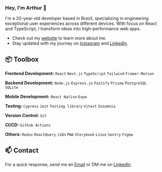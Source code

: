 
### Hey, I'm Arthur 👋 

I'm a 20-year-old developer based in Brazil, specializing in engineering exceptional user experiences across different devices. With focus on React and TypeScript, I transform ideas into high-performance web apps.

- Check out my [website](https://www.arthurlobo.com/) to learn more about me.
- Stay updated with my journey on [Instagram](https://www.instagram.com/arthur.lbo) and [LinkedIn](https://www.linkedin.com/in/arthurlbo).

## 📦 Toolbox

**Frontend Development:** `React` `Next.js` `TypeScript` `Tailwind` `Framer-Motion`

**Backend Development:** `Node.js` `Express.js` `Fastify` `Prisma` `PostgreSQL` `SQLite`

**Mobile Development:** `React Native` `Expo`

**Testing:** `Cypress` `Jest` `Testing library` `Vitest` `Insomnia`

**Version Control:** `Git`

**CI/CD:** `Github Actions` 

**Others:** `Redux` `ReactQuery` `i18n` `PWA` `Storybook` `Linux` `Sentry` `Figma`

## 📫 Contact

 For a quick response, send me an [Email](mailto:arthurlbo16@gmail.com) or DM me on [LinkedIn](https://www.linkedin.com/in/arthurlbo/).
